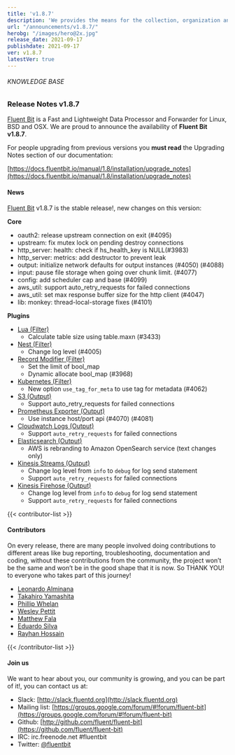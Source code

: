 ```yaml
---
title: 'v1.8.7'
description: 'We provides the means for the collection, organization and computerized retrieval of knowledge and Lightweight Data Forwarder for Linux, BSD and OSX. We are proud to announce the availability of Fluent Bit v1.8.7.'
url: "/announcements/v1.8.7/"
herobg: "/images/hero@2x.jpg"
release_date: 2021-09-17
publishdate: 2021-09-17
ver: v1.8.7
latestVer: true
---
```



###### KNOWLEDGE BASE

### Release Notes v1.8.7

[Fluent Bit](https://fluentbit.io) is a Fast and Lightweight Data Processor and Forwarder for Linux, BSD and OSX. We are proud to announce the availability of **Fluent Bit v1.8.7**.

For people upgrading from previous versions you **must read** the Upgrading Notes section of our documentation:

[https://docs.fluentbit.io/manual/1.8/installation/upgrade_notes](https://docs.fluentbit.io/manual/1.8/installation/upgrade_notes)

#### News

[Fluent Bit](https://fluentbit.io) v1.8.7 is the stable release!, new changes on this version:


**Core**

* oauth2: release upstream connection on exit (#4095)
* upstream: fix mutex lock on pending destroy connections
* http_server: health: check if hs_health_key is NULL(#3983)
* http_server: metrics: add destructor to prevent leak
* output: initialize network defaults for output instances (#4050) (#4088)
* input: pause file storage when going over chunk limit. (#4077)
* config: add scheduler cap and base (#4099)
* aws_util: support auto_retry_requests for failed connections
* aws_util: set max response buffer size for the http client (#4047)
* lib: monkey: thread-local-storage fixes (#4101)


**Plugins**

* [Lua (Filter)](https://docs.fluentbit.io/manual/1.8/pipeline/filters/lua/)
  * Calculate table size using table.maxn (#3433)
* [Nest (Filter)](https://docs.fluentbit.io/manual/1.8/pipeline/filters/nest/)
  * Change log level (#4005)
* [Record Modifier (Filter)](https://docs.fluentbit.io/manual/1.8/pipeline/filters/record-modifier/)
  * Set the limit of bool_map
  * Dynamic allocate bool_map (#3968)
* [Kubernetes (Filter)](https://docs.fluentbit.io/manual/1.8/pipeline/filters/kubernetes/)
  * New option `use_tag_for_meta` to use tag for metadata (#4062)
* [S3 (Output)](https://docs.fluentbit.io/manual/1.8/pipeline/outputs/s3/)
  * Support auto_retry_requests for failed connections
* [Prometheus Exporter (Output)](https://docs.fluentbit.io/manual/1.8/pipeline/outputs/prometheus-exporter/)
  * Use instance host/port api (#4070) (#4081)
* [Cloudwatch Logs (Output)](https://docs.fluentbit.io/manual/1.8/pipeline/outputs/cloudwatch/)
  * Support `auto_retry_requests` for failed connections
* [Elasticsearch (Output)](https://docs.fluentbit.io/manual/1.8/pipeline/outputs/elasticsearch/)
  * AWS is rebranding to Amazon OpenSearch service (text changes only)
* [Kinesis Streams (Output)](https://docs.fluentbit.io/manual/1.8/pipeline/outputs/kinesis/)
  * Change log level from `info` to `debug` for log send statement
  * Support `auto_retry_requests` for failed connections
* [Kinesis Firehose (Output)](https://docs.fluentbit.io/manual/1.8/pipeline/outputs/firehose/)
  * Change log level from `info` to `debug` for log send statement
  * Support `auto_retry_requests` for failed connections


{{< contributor-list >}}


#### Contributors

On every release, there are many people involved doing contributions to different areas like bug reporting, troubleshooting, documentation and coding, without these contributions from the community, the project won’t be the same and won’t be in the good shape that it is now. So THANK YOU! to everyone who takes part of this journey!

* [Leonardo Alminana](https://github.com/leonardo-albertovich)
* [Takahiro Yamashita](https://github.com/nokute78)
* [Phillip Whelan](https://github.com/pwhelan)
* [Wesley Pettit](https://github.com/PettitWesley)
* [Matthew Fala](https://github.com/matthewfala)
* [Eduardo Silva](https://github.com/edsiper)
* [Rayhan Hossain](https://github.com/hossain-rayhan)

{{< /contributor-list >}}

#### Join us

We want to hear about you, our community is growing, and you can be part of it!, you can contact us at:

* Slack: [http://slack.fluentd.org](http://slack.fluentd.org)
* Mailing list: [https://groups.google.com/forum/#!forum/fluent-bit](https://groups.google.com/forum/#!forum/fluent-bit)
* Github: [http://github.com/fluent/fluent-bit](https://github.com/fluent/fluent-bit)
* IRC: irc.freenode.net #fluentbit
* Twitter: [@fluentbit](https://twitter.com/fluentbit)